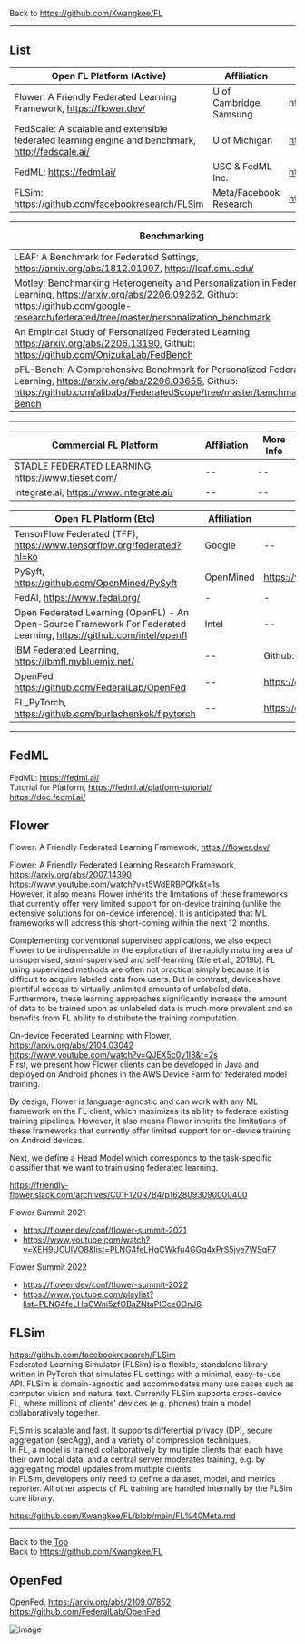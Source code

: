 Back to https://github.com/Kwangkee/FL
***

## List

|Open FL Platform (Active) |Affiliation|More Info|
|--|--|--|
|Flower: A Friendly Federated Learning Framework, https://flower.dev/|U of Cambridge, Samsung|https://github.com/Kwangkee/FL/blob/main/FL@Platform.md#flower|
|FedScale: A scalable and extensible federated learning engine and benchmark, http://fedscale.ai/|U of Michigan|https://github.com/Kwangkee/FL/blob/main/FL%40FedScale.md|
|FedML: https://fedml.ai/|USC & FedML Inc.|https://github.com/Kwangkee/FL/blob/main/FL%40Platform.md#fedml|
|FLSim: https://github.com/facebookresearch/FLSim|Meta/Facebook Research|https://github.com/Kwangkee/FL/blob/main/FL%40Platform.md#flsim|

|Benchmarking|Affiliation|More Info|
|--|--|--|
|LEAF: A Benchmark for Federated Settings, https://arxiv.org/abs/1812.01097, https://leaf.cmu.edu/|Carnegie Mellon|-|
|Motley: Benchmarking Heterogeneity and Personalization in Federated Learning, https://arxiv.org/abs/2206.09262, Github: https://github.com/google-research/federated/tree/master/personalization_benchmark|Carnegie Mellon|-|
|An Empirical Study of Personalized Federated Learning, https://arxiv.org/abs/2206.13190, Github: https://github.com/OnizukaLab/FedBench|Osaka University|-|
|pFL-Bench: A Comprehensive Benchmark for Personalized Federated Learning, https://arxiv.org/abs/2206.03655, Github: https://github.com/alibaba/FederatedScope/tree/master/benchmark/pFL-Bench|Alibaba Group|-|

***
|Commercial FL Platform |Affiliation|More Info|
|--|--|--|
|STADLE FEDERATED LEARNING, https://www.tieset.com/|--|--|
|integrate.ai, https://www.integrate.ai/|--|--|

|Open FL Platform (Etc) |Affiliation|More Info|
|--|--|--|
|TensorFlow Federated (TFF), https://www.tensorflow.org/federated?hl=ko|Google|--|
|PySyft, https://github.com/OpenMined/PySyft|OpenMined|https://www.openmined.org/|
|FedAI, https://www.fedai.org/|-|-|
|Open Federated Learning (OpenFL) - An Open-Source Framework For Federated Learning, https://github.com/intel/openfl|Intel|--|
|IBM Federated Learning, https://ibmfl.mybluemix.net/|--|Github: https://github.com/IBM/federated-learning-lib|
|OpenFed, https://github.com/FederalLab/OpenFed|--|https://github.com/Kwangkee/FL/blob/main/FL@Platform.md#openfed|
|FL_PyTorch, https://github.com/burlachenkok/flpytorch|--|https://dl.acm.org/doi/abs/10.1145/3488659.3493775|

***   

## FedML
FedML: https://fedml.ai/  
Tutorial for Platform, https://fedml.ai/platform-tutorial/  
https://doc.fedml.ai/   


## Flower 

Flower: A Friendly Federated Learning Framework, https://flower.dev/  

Flower: A Friendly Federated Learning Research Framework, https://arxiv.org/abs/2007.14390  
https://www.youtube.com/watch?v=t5WdERBPQfk&t=1s  
However, it also means Flower inherits the limitations of these frameworks that currently offer very limited support for on-device training (unlike the extensive solutions for on-device inference). It is anticipated that ML frameworks will address this short-coming within the next 12 months.

Complementing conventional supervised applications, we also expect Flower to be indispensable in the exploration of the rapidly maturing area of unsupervised, semi-supervised and self-learning (Xie et al., 2019b). FL using supervised methods are often not practical simply because it is difficult to acquire labeled data from users. But in contrast, devices have plentiful access to virtually unlimited amounts of unlabeled data. Furthermore, these learning approaches significantly increase the amount of data to be trained upon as unlabeled data is much more prevalent and so benefits from FL ability to distribute the training computation.

On-device Federated Learning with Flower, https://arxiv.org/abs/2104.03042  
https://www.youtube.com/watch?v=QJEX5c0y1I8&t=2s  
First, we present how Flower clients can be developed in Java and deployed on Android phones in the AWS Device Farm for federated model training.  

By design, Flower is language-agnostic and can work with any ML framework on the FL client, which maximizes its ability to federate existing training pipelines. However, it also means Flower inherits the limitations of these frameworks that currently offer limited support for on-device training on Android devices.  

Next, we define a Head Model which corresponds to the task-specific classifier that we want to train using federated learning.  

https://friendly-flower.slack.com/archives/C01F120R7B4/p1628093090000400

Flower Summit 2021  
- https://flower.dev/conf/flower-summit-2021
- https://www.youtube.com/watch?v=XEH9UCUlVO8&list=PLNG4feLHqCWkfu4GGq4xPrS5jve7WSqF7

Flower Summit 2022  
- https://flower.dev/conf/flower-summit-2022
- https://www.youtube.com/playlist?list=PLNG4feLHqCWni5zfOBaZNtaPlCce0OnJ6

## FLSim

https://github.com/facebookresearch/FLSim  
Federated Learning Simulator (FLSim) is a flexible, standalone library written in PyTorch that simulates FL settings with a minimal, easy-to-use API. FLSim is domain-agnostic and accommodates many use cases such as computer vision and natural text. Currently FLSim supports cross-device FL, where millions of clients' devices (e.g. phones) train a model collaboratively together.

FLSim is scalable and fast. It supports differential privacy (DP), secure aggregation (secAgg), and a variety of compression techniques.  
In FL, a model is trained collaboratively by multiple clients that each have their own local data, and a central server moderates training, e.g. by aggregating model updates from multiple clients.  
In FLSim, developers only need to define a dataset, model, and metrics reporter. All other aspects of FL training are handled internally by the FLSim core library. 

https://github.com/Kwangkee/FL/blob/main/FL%40Meta.md
***
Back to the [Top](#list)  
Back to https://github.com/Kwangkee/FL

## OpenFed 
OpenFed, https://arxiv.org/abs/2109.07852, https://github.com/FederalLab/OpenFed   

![image](https://user-images.githubusercontent.com/109835677/187823947-d676ab14-82c3-4468-aff8-c8b03a668af1.png)
